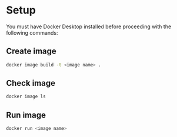 # Setup

You must have Docker Desktop installed before proceeding with the following commands:

## Create image
```bash
docker image build -t <image name> .
```

## Check image
```bash
docker image ls
```

## Run image
```bash
docker run <image name>
```